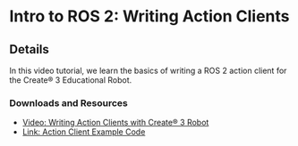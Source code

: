 # Intro to ROS 2: Writing Action Clients
## Details
In this video tutorial, we learn the basics of writing a ROS 2 action client for the Create® 3 Educational Robot.
### Downloads and Resources
* [Video: Writing Action Clients with Create® 3 Robot](https://bcove.video/3FyYtwm)
* [Link: Action Client Example Code](https://github.com/tuftsceeo/Tufts_Create3_Examples/blob/main/Code/Package/example_package/action_drive_square.py)
